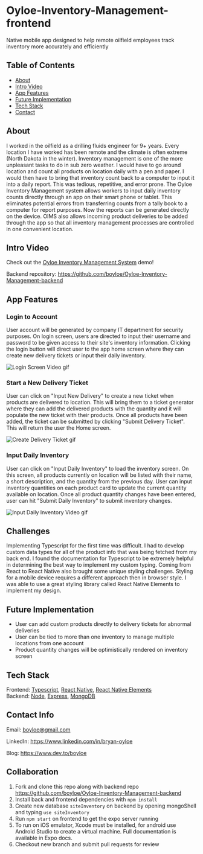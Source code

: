 # Oyloe-Inventory-Management-frontend
Native mobile app designed to help remote oilfield employees track inventory more accurately and efficiently

## Table of Contents
* [About](#about)
* [Intro Video](#intro-video)
* [App Features](#app-features)
* [Future Implementation](#future-implementation)
* [Tech Stack](#tech-stack)
* [Contact](#contact-info)


## About
I worked in the oilfield as a drilling fluids engineer for 9+ years. Every location I have worked has been remote and the climate is often 
extreme (North Dakota in the winter). Inventory management is one of the more unpleasant tasks to do in sub zero weather. I would have to go around location 
and count all products on location daily with a pen and paper. I would then have to bring that inventory count back to a computer to input it into a daily report. 
This was tedious, repetitive, and error prone. The Oyloe Inventory Management system allows workers to input daily inventory counts directly through an app on their
smart phone or tablet. This eliminates potential errors from transferring counts from a tally book to a computer for report purposes. Now the reports can be 
generated directly on the device. OIMS also allows incoming product deliveries to be added through the app so that all inventory management processes are controlled in one convenient location. 



## Intro Video
Check out the [Oyloe Inventory Management System](https://www.loom.com/share/1b8b13c1621f4ece8cf174fbecc7f4fe) demo!

Backend repository: https://github.com/boyloe/Oyloe-Inventory-Management-backend

## App Features
### Login to Account
User account will be generated by company IT department for security purposes. On login screen, users are directed to input their username and password to be
given access to their site's inventory information. Clicking the login button will direct user to the app home screen where they can create new delivery tickets or input their daily inventory.

![Login Screen Video gif](https://media.giphy.com/media/xUYRyAj1UvoTNazFrP/giphy.gif)

### Start a New Delivery Ticket
User can click on "Input New Delivery" to create a new ticket when products are delivered to location. This will bring them to a ticket generator where they can add
the delivered products with the quantity and it will populate the new ticket with their products. Once all products have been added, the ticket can be submitted by clicking "Submit Delivery Ticket". This will return the user the Home screen.

![Create Delivery Ticket gif](https://media.giphy.com/media/IlABEFlc5xMWpZvIgN/giphy.gif)

### Input Daily Inventory
User can click on "Input Daily Inventory" to load the inventory screen. On this screen, all products currently on location will be listed with their name, a short description, and the quantity from the previous day. User can input inventory quantities on each product card to update the current quantity available on location. Once all product quantity changes have been entered, user can hit "Submit Daily Inventory" to submit inventory changes. 

![Input Daily Inventory Video gif](https://media.giphy.com/media/fFump5Og2U4tfSb2Cy/giphy.gif)

## Challenges
Implementing Typescript for the first time was difficult. I had to develop custom data types for all of the product info that was being fetched from my back end. I found the documentation for Typescript to be extremely helpful in determining the best way to implement my custom typing. Coming from React to React Native also brought some unique styling challenges. Styling for a mobile device requires a different approach then in browser style. I was able to use a great styling library called React Native Elements to implement my design.

## Future Implementation
 - User can add custom products directly to delivery tickets for abnormal deliveries
 - User can be tied to more than one inventory to manage multiple locations from one account
 - Product quantity changes will be optimistically rendered on inventory screen
 
## Tech Stack
Frontend: [Typescript](https://www.typescriptlang.org/), [React Native](https://reactnative.dev/), [React Native Elements](https://react-native-elements.github.io/)  
Backend:  [Node](https://nodejs.org/en/), [Express](https://expressjs.com/), [MongoDB](https://www.mongodb.com/)

## Contact Info
Email: boyloe@gmail.com

LinkedIn: https://www.linkedin.com/in/bryan-oyloe

Blog: https://www.dev.to/boyloe

 ## Collaboration
 1. Fork and clone this repo along with backend repo https://github.com/boyloe/Oyloe-Inventory-Management-backend
 2. Install back and frontend dependencies with `npm install`
 3. Create new database `siteInventory` on backend by opening mongoShell and typing `use siteInventory`
 4. Run `npm start` on frontend to get the expo server running
 5. To run on iOS emulator, Xcode must be installed, for android use Android Studio to create a virtual machine. Full documentation is available in Expo docs.
 6. Checkout new branch and submit pull requests for review

